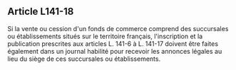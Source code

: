 Article L141-18
----
Si la vente ou cession d'un fonds de commerce comprend des succursales ou
établissements situés sur le territoire français, l'inscription et la
publication prescrites aux articles L. 141-6 à L. 141-17 doivent être faites
également dans un journal habilité pour recevoir les annonces légales au lieu du
siège de ces succursales ou établissements.
